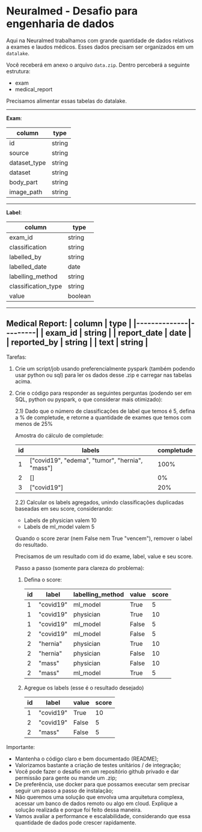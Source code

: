 # Neuralmed - Desafio para engenharia de dados

Aqui na Neuralmed trabalhamos com grande quantidade de dados relativos a exames e 
laudos médicos. Esses dados precisam ser organizados em um `datalake`.

Você receberá em anexo o arquivo `data.zip`. Dentro perceberá a seguinte estrutura:
- exam
- medical_report

Precisamos alimentar essas tabelas do datalake.

---
**Exam**:

|  column       |   type  |
|---------------|---------|
| id            |  string |
| source        |  string |
| dataset_type  |  string |
| dataset       |  string |
| body_part     |  string |
| image_path    |  string |

---
**Label**:

|    column            |    type  |
|----------------------|----------|
| exam_id              |  string  |
| classification       |  string  |
| labelled_by          |  string  |
| labelled_date        |  date    |
| labelling_method     |  string  |
| classification_type  |  string  |
| value                |  boolean |

---
**Medical Report**:
|  column      |   type  |
|--------------|---------|
| exam_id      |  string |
| report_date  |  date   |
| reported_by  |  string |
| text         |  string |
---

Tarefas:

1. Crie um script/job usando preferencialmente pyspark (também podendo usar python ou sql) para ler os dados desse .zip e carregar nas tabelas acima.
2. Crie o código para responder as seguintes perguntas (podendo ser em SQL, python ou pyspark, o que considerar mais otimizado):
   
   2.1) Dado que o número de classificações de label que temos é 5, defina a % de completude, e retorne a quantidade de exames que temos com menos de 25%

      Amostra do cálculo de completude:

      | id      |  labels                                               |  completude |
      |---------|-------------------------------------------------------|-------------|
      |  1      |  ["covid19", "edema", "tumor", "hernia", "mass"]      |   100%      |
      |  2      |  []                                                   |   0%        |
      |  3      |  ["covid19"]                                          |   20%       |

   2.2) Calcular os labels agregados, unindo classificações duplicadas baseadas em seu score, considerando:
      - Labels de physician valem 10
      - Labels de ml_model valem 5
   
   Quando o score zerar (nem False nem True "vencem"), remover o label do resultado.
      
   Precisamos de um resultado com id do exame, label, value e seu score.

   Passo a passo (somente para clareza do problema):
   1. Defina o score:

   
      | id      |  label         |   labelling_method   |   value    |   score |
      |---------|----------------|----------------------|------------|---------|
      |  1      |  "covid19"     |   ml_model           |   True     |       5 |
      |  1      |  "covid19"     |   physician          |   True     |      10 |
      |  1      |  "covid19"     |   ml_model           |   False    |       5 |
      |  2      |  "covid19"     |   ml_model           |   False    |       5 |
      |  2      |  "hernia"      |   physician          |   True     |      10 |
      |  2      |  "hernia"      |   physician          |   False    |      10 |
      |  2      |  "mass"        |   physician          |   False    |      10 |
      |  2      |  "mass"        |   ml_model           |   True     |       5 |


   2. Agregue os labels (esse é o resultado desejado)

      | id      |  label         |   value    |   score |
      |---------|----------------|------------|---------|
      |  1      |  "covid19"     |   True     |      10 |
      |  2      |  "covid19"     |   False    |       5 |
      |  2      |  "mass"        |   False    |       5 |

Importante: 
- Mantenha o código claro e bem documentado (README);
- Valorizamos bastante a criação de testes unitários / de integração;
- Você pode fazer o desafio em um repositório github privado e dar permissão para gente ou mande um .zip;
- De preferência, use docker para que possamos executar sem precisar seguir um passo a passo de instalação;
- Não queremos uma solução que envolva uma arquitetura complexa, acessar um banco de dados remoto ou algo em cloud. Explique a solução realizada e porque foi feito dessa maneira.
- Vamos avaliar a performance e escalabilidade, considerando que essa quantidade de dados pode crescer rapidamente.
